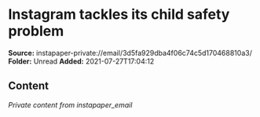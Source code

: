 # Instagram tackles its child safety problem

**Source:** instapaper-private://email/3d5fa929dba4f06c74c5d170468810a3/
**Folder:** Unread
**Added:** 2021-07-27T17:04:12




## Content
*Private content from instapaper_email*

